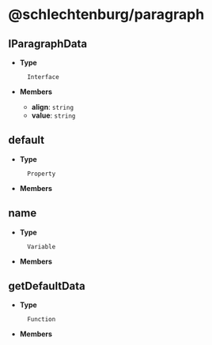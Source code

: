 # @schlechtenburg/paragraph

## IParagraphData



- **Type**
  ```
    Interface
  ```

- **Members**
   - **align**: `string`
   - **value**: `string`

## default



- **Type**
  ```
    Property
  ```

- **Members**


## name



- **Type**
  ```
    Variable
  ```

- **Members**


## getDefaultData



- **Type**
  ```
    Function
  ```

- **Members**